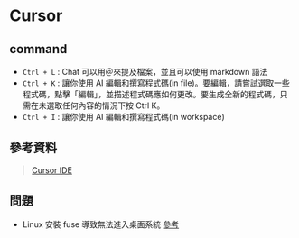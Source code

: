 # Cursor

## command


- `Ctrl + L` : Chat 可以用＠來提及檔案，並且可以使用 markdown 語法
- `Ctrl + K` : 讓你使用 AI 編輯和撰寫程式碼(in file)。要編輯，請嘗試選取一些程式碼，點擊「編輯」，並描述程式碼應如何更改。要生成全新的程式碼，只需在未選取任何內容的情況下按 Ctrl K。
- `Ctrl + I` : 讓你使用 AI 編輯和撰寫程式碼(in workspace)


## 參考資料

> [Cursor IDE](https://www.cursor.com/features)


## 問題

- Linux 安裝 fuse 導致無法進入桌面系統 [參考](https://askubuntu.com/questions/1387469/boot-hangs-when-starting-gdm-service)